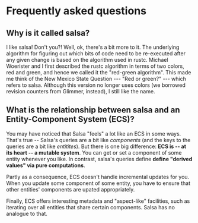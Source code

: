 # Frequently asked questions

## Why is it called salsa?

I like salsa! Don't you?! Well, ok, there's a bit more to it. The
underlying algorithm for figuring out which bits of code need to be
re-executed after any given change is based on the algorithm used in
rustc. Michael Woerister and I first described the rustc algorithm in
terms of two colors, red and green, and hence we called it the
"red-green algorithm". This made me think of the New Mexico State
Question --- "Red or green?" --- which refers to salsa. Although this
version no longer uses colors (we borrowed revision counters from
Glimmer, instead), I still like the name.

## What is the relationship between salsa and an Entity-Component System (ECS)?

You may have noticed that Salsa "feels" a lot like an ECS in some
ways. That's true -- Salsa's queries are a bit like *components* (and
the keys to the queries are a bit like *entitites*). But there is one
big difference: **ECS is -- at its heart -- a mutable system**. You
can get or set a component of some entity whenever you like. In
contrast, salsa's queries define **define "derived values" via pure
computations**.

Partly as a consequence, ECS doesn't handle incremental updates for
you. When you update some component of some entity, you have to ensure
that other entities' components are upated appropriately.

Finally, ECS offers interesting metadata and "aspect-like" facilities,
such as iterating over all entities that share certain components.
Salsa has no analogue to that.


